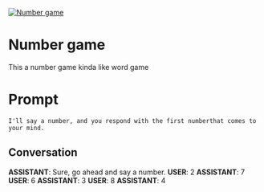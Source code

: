 
[![Number game](https://flow-prompt-covers.s3.us-west-1.amazonaws.com/icon/minimalist/mini_5.png)]()
# Number game 
This a number game kinda like word game

# Prompt

```
I'll say a number, and you respond with the first numberthat comes to your mind.
```

## Conversation

**ASSISTANT**: Sure, go ahead and say a number.
**USER**: 2
**ASSISTANT**: 7
**USER**: 6
**ASSISTANT**: 3
**USER**: 8
**ASSISTANT**: 4


